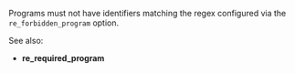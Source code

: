 Programs must not have identifiers matching the regex configured via the
`re_forbidden_program` option.

See also:

- **re_required_program**
